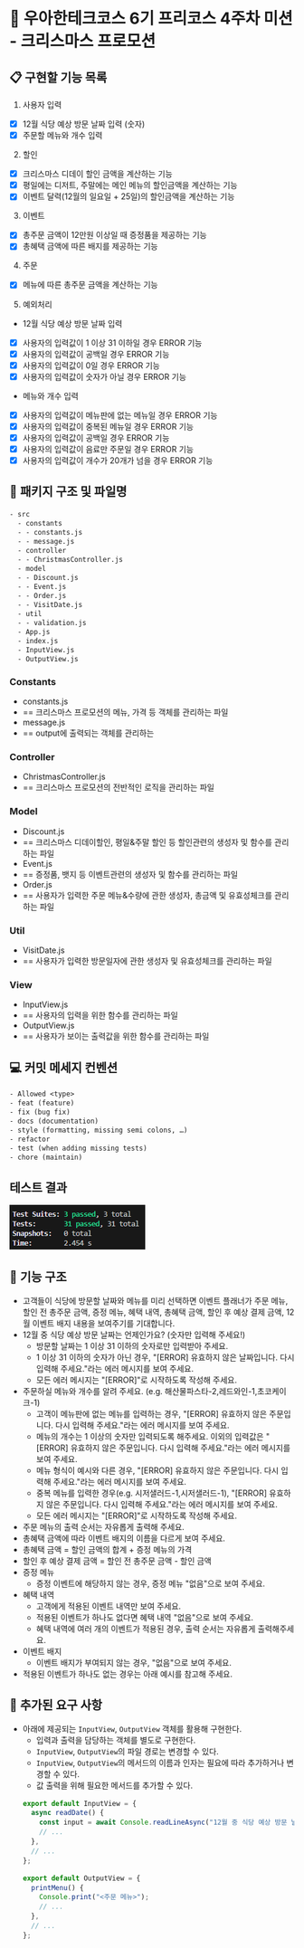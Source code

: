 # :school: 우아한테크코스 6기 프리코스 4주차 미션 - 크리스마스 프로모션

## :clipboard: 구현할 기능 목록

1. 사용자 입력
- [x] 12월 식당 예상 방문 날짜 입력 (숫자)
- [x] 주문할 메뉴와 개수 입력

2. 할인
- [x] 크리스마스 디데이 할인 금액을 계산하는 기능
- [x] 평일에는 디저트, 주말에는 메인 메뉴의 할인금액을 계산하는 기능
- [x] 이벤트 달력(12월의 일요일 + 25일)의 할인금액을 계산하는 기능

3. 이벤트
- [x] 총주문 금액이 12만원 이상일 때 증정품을 제공하는 기능
- [x] 총혜택 금액에 따른 배지를 제공하는 기능

4. 주문
- [x] 메뉴에 따른 총주문 금액을 계산하는 기능

5. 예외처리
- 12월 식당 예상 방문 날짜 입력
- [x] 사용자의 입력값이 1 이상 31 이하일 경우 ERROR 기능
- [x] 사용자의 입력값이 공백일 경우 ERROR 기능
- [x] 사용자의 입력값이 0일 경우 ERROR 기능
- [x] 사용자의 입력값이 숫자가 아닐 경우 ERROR 기능

- 메뉴와 개수 입력
- [x] 사용자의 입력값이 메뉴판에 없는 메뉴일 경우 ERROR 기능
- [x] 사용자의 입력값이 중복된 메뉴일 경우 ERROR 기능
- [x] 사용자의 입력값이 공백일 경우 ERROR 기능
- [x] 사용자의 입력값이 음료만 주문일 경우 ERROR 기능
- [x] 사용자의 입력값이 개수가 20개가 넘을 경우 ERROR 기능

## :file_folder: 패키지 구조 및 파일명
```
- src
  - constants
  - - constants.js
  - - message.js
  - controller
  - - ChristmasController.js
  - model
  - - Discount.js
  - - Event.js
  - - Order.js
  - - VisitDate.js
  - util
  - - validation.js
  - App.js
  - index.js
  - InputView.js
  - OutputView.js
```
### Constants
- constants.js
- == 크리스마스 프로모션의 메뉴, 가격 등 객체를 관리하는 파일
- message.js
- == output에 출력되는 객체를 관리하는
### Controller
- ChristmasController.js
- == 크리스마스 프로모션의 전반적인 로직을 관리하는 파일
### Model
- Discount.js
- == 크리스마스 디데이할인, 평일&주말 할인 등 할인관련의 생성자 및 함수를 관리하는 파일
- Event.js
- == 증정품, 뱃지 등 이벤트관련의 생성자 및 함수를 관리하는 파일
- Order.js
- == 사용자가 입력한 주문 메뉴&수량에 관한 생성자, 총금액 및 유효성체크를 관리하는 파일
### Util
- VisitDate.js
- == 사용자가 입력한 방문일자에 관한 생성자 및 유효성체크를 관리하는 파일
### View
- InputView.js
- == 사용자의 입력을 위한 함수를 관리하는 파일
- OutputView.js
- == 사용자가 보이는 출력값을 위한 함수를 관리하는 파일

## :computer: 커밋 메세지 컨벤션
```
- Allowed <type>
- feat (feature)
- fix (bug fix)
- docs (documentation)
- style (formatting, missing semi colons, …)
- refactor
- test (when adding missing tests)
- chore (maintain)
```

## 테스트 결과
![크리스마스 프로모션 결과](https://github.com/ParkHanSeo/javascript-christmas-6-ParkJeeHoon/blob/main/docs/christmas_result.png)

## :high_brightness: 기능 구조
- 고객들이 식당에 방문할 날짜와 메뉴를 미리 선택하면 이벤트 플래너가 주문 메뉴, 할인 전 총주문 금액, 증정 메뉴, 혜택 내역, 총혜택 금액, 할인 후 예상 결제 금액, 12월 이벤트 배지 내용을 보여주기를 기대합니다.
- 12월 중 식당 예상 방문 날짜는 언제인가요? (숫자만 입력해 주세요!)
  - 방문할 날짜는 1 이상 31 이하의 숫자로만 입력받아 주세요.
  - 1 이상 31 이하의 숫자가 아닌 경우, "[ERROR] 유효하지 않은 날짜입니다. 다시 입력해 주세요."라는 에러 메시지를 보여 주세요.
  - 모든 에러 메시지는 "[ERROR]"로 시작하도록 작성해 주세요.
- 주문하실 메뉴와 개수를 알려 주세요. (e.g. 해산물파스타-2,레드와인-1,초코케이크-1)
  - 고객이 메뉴판에 없는 메뉴를 입력하는 경우, "[ERROR] 유효하지 않은 주문입니다. 다시 입력해 주세요."라는 에러 메시지를 보여 주세요.
  - 메뉴의 개수는 1 이상의 숫자만 입력되도록 해주세요. 이외의 입력값은 "[ERROR] 유효하지 않은 주문입니다. 다시 입력해 주세요."라는 에러 메시지를 보여 주세요.
  - 메뉴 형식이 예시와 다른 경우, "[ERROR] 유효하지 않은 주문입니다. 다시 입력해 주세요."라는 에러 메시지를 보여 주세요.
  - 중복 메뉴를 입력한 경우(e.g. 시저샐러드-1,시저샐러드-1), "[ERROR] 유효하지 않은 주문입니다. 다시 입력해 주세요."라는 에러 메시지를 보여 주세요.
  - 모든 에러 메시지는 "[ERROR]"로 시작하도록 작성해 주세요.
- 주문 메뉴의 출력 순서는 자유롭게 출력해 주세요.
- 총혜택 금액에 따라 이벤트 배지의 이름을 다르게 보여 주세요.
- 총혜택 금액 = 할인 금액의 합계 + 증정 메뉴의 가격
- 할인 후 예상 결제 금액 = 할인 전 총주문 금액 - 할인 금액
- 증정 메뉴
  - 증정 이벤트에 해당하지 않는 경우, 증정 메뉴 "없음"으로 보여 주세요.
- 혜택 내역
  - 고객에게 적용된 이벤트 내역만 보여 주세요.
  - 적용된 이벤트가 하나도 없다면 혜택 내역 "없음"으로 보여 주세요.
  - 혜택 내역에 여러 개의 이벤트가 적용된 경우, 출력 순서는 자유롭게 출력해주세요.
- 이벤트 배지
  - 이벤트 배지가 부여되지 않는 경우, "없음"으로 보여 주세요.
- 적용된 이벤트가 하나도 없는 경우는 아래 예시를 참고해 주세요.

## :key: 추가된 요구 사항
- 아래에 제공되는 `InputView`, `OutputView` 객체를 활용해 구현한다.
  - 입력과 출력을 담당하는 객체를 별도로 구현한다.
  - `InputView`, `OutputView`의 파일 경로는 변경할 수 있다.
  - `InputView`, `OutputView`의 메서드의 이름과 인자는 필요에 따라 추가하거나 변경할 수 있다.
  - 값 출력을 위해 필요한 메서드를 추가할 수 있다.
  ```javascript
  export default InputView = {
    async readDate() {
      const input = await Console.readLineAsync("12월 중 식당 예상 방문 날짜는 언제인가요? (숫자만 입력해 주세요!)");
      // ...
    },
    // ...
  };
  ```
  ```javascript
  export default OutputView = {
    printMenu() {
      Console.print("<주문 메뉴>");
      // ...
    },
    // ...
  };
  ```